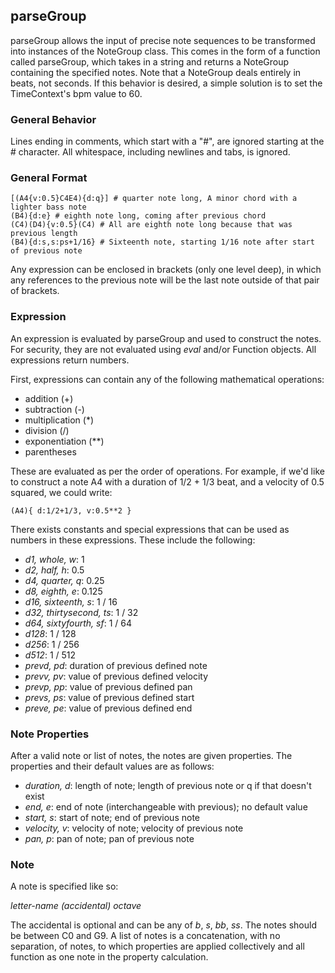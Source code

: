 ## parseGroup

parseGroup allows the input of precise note sequences to be transformed into instances of the NoteGroup class. This comes in the form of a function called parseGroup, which takes in a string and returns a NoteGroup containing the specified notes. Note that a NoteGroup deals entirely in beats, not seconds. If this behavior is desired, a simple solution is to set the TimeContext's bpm value to 60.

### General Behavior

Lines ending in comments, which start with a "#", are ignored starting at the # character. All whitespace, including newlines and tabs, is ignored.

### General Format

```
[(A4{v:0.5}C4E4){d:q}] # quarter note long, A minor chord with a lighter bass note
(B4){d:e} # eighth note long, coming after previous chord
(C4)(D4){v:0.5}(C4) # All are eighth note long because that was previous length
(B4){d:s,s:ps+1/16} # Sixteenth note, starting 1/16 note after start of previous note
```

Any expression can be enclosed in brackets (only one level deep), in which any references to the previous note will be the last note outside of that pair of brackets.

### Expression

An expression is evaluated by parseGroup and used to construct the notes. For security, they are not evaluated using *eval* and/or Function objects. All expressions return numbers.

First, expressions can contain any of the following mathematical operations:

* addition (+)
* subtraction (-)
* multiplication (\*)
* division (/)
* exponentiation (\*\*)
* parentheses

These are evaluated as per the order of operations. For example, if we'd like to construct a note A4 with a duration of 1/2 + 1/3 beat, and a velocity of 0.5 squared, we could write:

`(A4){ d:1/2+1/3, v:0.5**2 }`

There exists constants and special expressions that can be used as numbers in these expressions. These include the following:

* *d1, whole, w*: 1
* *d2, half, h*: 0.5
* *d4, quarter, q*: 0.25
* *d8, eighth, e*: 0.125
* *d16, sixteenth, s*: 1 / 16
* *d32, thirtysecond, ts*: 1 / 32
* *d64, sixtyfourth, sf*: 1 / 64
* *d128*: 1 / 128
* *d256*: 1 / 256
* *d512*: 1 / 512
* *prevd, pd*: duration of previous defined note
* *prevv, pv*: value of previous defined velocity
* *prevp, pp*: value of previous defined pan
* *prevs, ps*: value of previous defined start
* *preve, pe*: value of previous defined end

### Note Properties

After a valid note or list of notes, the notes are given properties. The properties and their default values are as follows:

* *duration, d*: length of note; length of previous note or q if that doesn't exist
* *end, e*: end of note (interchangeable with previous); no default value
* *start, s*: start of note; end of previous note
* *velocity, v*: velocity of note; velocity of previous note
* *pan, p*: pan of note; pan of previous note

### Note

A note is specified like so:

*letter-name* *(accidental)* *octave*

The accidental is optional and can be any of *b*, *s*, *bb*, *ss*. The notes should be between C0 and G9. A list of notes is a concatenation, with no separation, of notes, to which properties are applied collectively and all function as one note in the property calculation.

